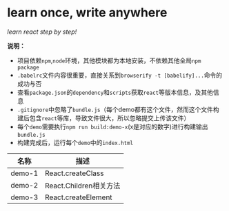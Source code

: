 # learn once, write anywhere

_learn react step by step!_

__说明：__

* 项目依赖`npm`,`node`环境，其他模块都为本地安装，不依赖其他全局`npm package`
* `.babelrc`文件内容很重要，直接关系到`browserify -t [babelify]...`命令的成功与否
* 查看`package.json`的`dependency`和`scripts`获取`react`等版本信息，及其他信息
* `.gitignore`中忽略了`bundle.js`（每个demo都有这个文件，然而这个文件构建后包含`react`等库，导致文件很大，所以忽略提交上传该文件）
* 每个`demo`需要执行`npm run build:demo-x`(x是对应的数字)进行构建输出`bundle.js`
* 构建完成后，运行每个`demo`中的`index.html`

|名称|描述|
|----|----|
|demo-1|React.createClass|
|demo-2|React.Children相关方法|
|demo-3|React.createElement|